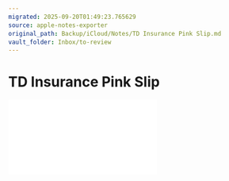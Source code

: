 ```yaml
---
migrated: 2025-09-20T01:49:23.765629
source: apple-notes-exporter
original_path: Backup/iCloud/Notes/TD Insurance Pink Slip.md
vault_folder: Inbox/to-review
---
```

# TD Insurance Pink Slip



![TD-Insurance-Pink-Slip-0-00122963149_2022-03-26_PinkCard_0000128467802.pdf](attachments/TD-Insurance-Pink-Slip-0-00122963149_2022-03-26_PinkCard_0000128467802.pdf)